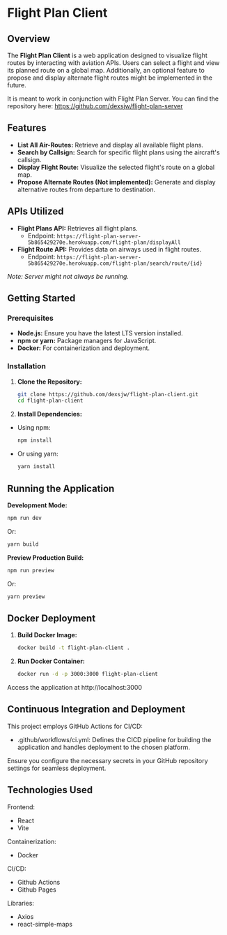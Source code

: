 # Flight Plan Client

## Overview

The **Flight Plan Client** is a web application designed to visualize flight routes by interacting with aviation APIs. Users can select a flight and view its planned route on a global map. Additionally, an optional feature to propose and display alternate flight routes might be implemented in the future.

It is meant to work in conjunction with Flight Plan Server. You can find the repository here: https://github.com/dexsjw/flight-plan-server

## Features

- **List All Air-Routes:** Retrieve and display all available flight plans.
- **Search by Callsign:** Search for specific flight plans using the aircraft's callsign.
- **Display Flight Route:** Visualize the selected flight's route on a global map.
- **Propose Alternate Routes (Not implemented):** Generate and display alternative routes from departure to destination.

## APIs Utilized

- **Flight Plans API:** Retrieves all flight plans.
  - Endpoint: `https://flight-plan-server-5b865429270e.herokuapp.com/flight-plan/displayAll`
- **Flight Route API:** Provides data on airways used in flight routes.
  - Endpoint: `https://flight-plan-server-5b865429270e.herokuapp.com/flight-plan/search/route/{id}`

*Note: Server might not always be running.*

## Getting Started

### Prerequisites

- **Node.js:** Ensure you have the latest LTS version installed.
- **npm or yarn:** Package managers for JavaScript.
- **Docker:** For containerization and deployment.

### Installation

1. **Clone the Repository:**

   ```bash
   git clone https://github.com/dexsjw/flight-plan-client.git
   cd flight-plan-client
   ```

2. **Install Dependencies:**

- Using npm:

   ```bash
   npm install
   ```

- Or using yarn:

   ```bash
   yarn install
   ```

## Running the Application

**Development Mode:**

   ```bash
   npm run dev
   ```
Or:

   ```bash
   yarn build
   ```

**Preview Production Build:**
   ```bash
   npm run preview
   ```
Or:

   ```bash
   yarn preview
   ```

## Docker Deployment

1. **Build Docker Image:**

   ```bash
   docker build -t flight-plan-client .
   ```

1. **Run Docker Container:**

   ```bash
   docker run -d -p 3000:3000 flight-plan-client
   ```

Access the application at http://localhost:3000

## Continuous Integration and Deployment

This project employs GitHub Actions for CI/CD:

- .github/workflows/ci.yml: Defines the CICD pipeline for building the application and handles deployment to the chosen platform.

Ensure you configure the necessary secrets in your GitHub repository settings for seamless deployment.

## Technologies Used
Frontend:
- React
- Vite

Containerization:
- Docker

CI/CD:
- Github Actions
- Github Pages

Libraries:
- Axios
- react-simple-maps